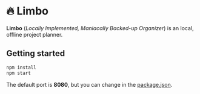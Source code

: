 # 🔥 Limbo

**Limbo** (*Locally Implemented, Maniacally Backed-up Organizer*) is an local, offline project planner.

## Getting started

```bash
npm install
npm start
```

The default port is **8080**, but you can change in the [package.json](./package.json?plain=1#L6).